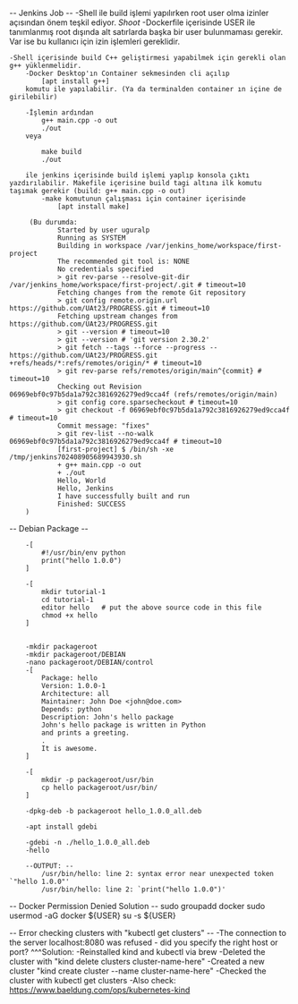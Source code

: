 -- Jenkins Job --
    -Shell ile build işlemi yapılırken root user olma izinler açısından önem teşkil ediyor.
        _Shoot_
            -Dockerfile içerisinde USER ile tanımlanmış root dışında alt satırlarda başka bir user bulunmaması gerekir. Var ise bu kullanıcı için izin işlemleri gereklidir.

    -Shell içerisinde build C++ geliştirmesi yapabilmek için gerekli olan g++ yüklenmelidir.
        -Docker Desktop'ın Container sekmesinden cli açılıp 
            [apt install g++] 
        komutu ile yapılabilir. (Ya da terminalden container ın içine de girilebilir)

        -İşlemin ardından 
            g++ main.cpp -o out
            ./out
        veya

            make build 
            ./out

        ile jenkins içerisinde build işlemi yaplıp konsola çıktı yazdırılabilir. Makefile içerisine build tagi altına ilk komutu taşımak gerekir (build: g++ main.cpp -o out)
            -make komutunun çalışması için container içerisinde 
                [apt install make] 
        
         (Bu durumda: 
                Started by user uguralp
                Running as SYSTEM
                Building in workspace /var/jenkins_home/workspace/first-project
                The recommended git tool is: NONE
                No credentials specified
                > git rev-parse --resolve-git-dir /var/jenkins_home/workspace/first-project/.git # timeout=10
                Fetching changes from the remote Git repository
                > git config remote.origin.url https://github.com/UAt23/PROGRESS.git # timeout=10
                Fetching upstream changes from https://github.com/UAt23/PROGRESS.git
                > git --version # timeout=10
                > git --version # 'git version 2.30.2'
                > git fetch --tags --force --progress -- https://github.com/UAt23/PROGRESS.git +refs/heads/*:refs/remotes/origin/* # timeout=10
                > git rev-parse refs/remotes/origin/main^{commit} # timeout=10
                Checking out Revision 06969ebf0c97b5da1a792c3816926279ed9cca4f (refs/remotes/origin/main)
                > git config core.sparsecheckout # timeout=10
                > git checkout -f 06969ebf0c97b5da1a792c3816926279ed9cca4f # timeout=10
                Commit message: "fixes"
                > git rev-list --no-walk 06969ebf0c97b5da1a792c3816926279ed9cca4f # timeout=10
                [first-project] $ /bin/sh -xe /tmp/jenkins702408905689943930.sh
                + g++ main.cpp -o out
                + ./out
                Hello, World
                Hello, Jenkins
                I have successfully built and run
                Finished: SUCCESS
        )



 -- Debian Package --

        -[
            #!/usr/bin/env python
            print("hello 1.0.0")
        ]

        -[
            mkdir tutorial-1
            cd tutorial-1
            editor hello   # put the above source code in this file
            chmod +x hello
        ]


        -mkdir packageroot
        -mkdir packageroot/DEBIAN
        -nano packageroot/DEBIAN/control                      
        -[
            Package: hello
            Version: 1.0.0-1
            Architecture: all
            Maintainer: John Doe <john@doe.com>
            Depends: python
            Description: John's hello package
            John's hello package is written in Python
            and prints a greeting.
            .
            It is awesome.
        ]

        -[
            mkdir -p packageroot/usr/bin
            cp hello packageroot/usr/bin/
        ]

        -dpkg-deb -b packageroot hello_1.0.0_all.deb

        -apt install gdebi

        -gdebi -n ./hello_1.0.0_all.deb
        -hello

        --OUTPUT: --
            /usr/bin/hello: line 2: syntax error near unexpected token `"hello 1.0.0"'
            /usr/bin/hello: line 2: `print("hello 1.0.0")'


 -- Docker Permission Denied Solution --
        sudo groupadd docker
        sudo usermod -aG docker ${USER}
        su -s ${USER}
    
-- Error checking clusters with "kubectl get clusters" --
    -The connection to the server localhost:8080 was refused - did you specify the right host or port?
    ^^^Solution:
        -Reinstalled kind and kubectl via brew
        -Deleted the cluster with "kind delete clusters cluster-name-here"
        -Created a new cluster "kind create cluster --name cluster-name-here"
        -Checked the cluster with kubectl get clusters
        -Also check: https://www.baeldung.com/ops/kubernetes-kind  